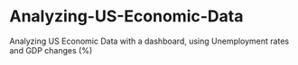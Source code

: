 # Analyzing-US-Economic-Data
Analyzing US Economic Data with a dashboard, using Unemployment rates and GDP changes (%)
